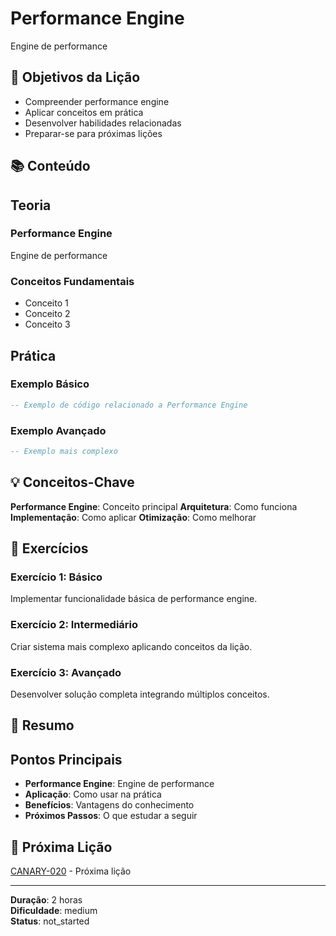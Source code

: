 
# Performance Engine

Engine de performance

## 🎯 Objetivos da Lição

- Compreender performance engine
- Aplicar conceitos em prática
- Desenvolver habilidades relacionadas
- Preparar-se para próximas lições

## 📚 Conteúdo


## Teoria

### Performance Engine
Engine de performance

### Conceitos Fundamentais
- Conceito 1
- Conceito 2
- Conceito 3

## Prática

### Exemplo Básico
```lua
-- Exemplo de código relacionado a Performance Engine
```

### Exemplo Avançado
```lua
-- Exemplo mais complexo
```


## 💡 Conceitos-Chave

**Performance Engine**: Conceito principal
**Arquitetura**: Como funciona
**Implementação**: Como aplicar
**Otimização**: Como melhorar

## 🧪 Exercícios


### Exercício 1: Básico
Implementar funcionalidade básica de performance engine.

### Exercício 2: Intermediário
Criar sistema mais complexo aplicando conceitos da lição.

### Exercício 3: Avançado
Desenvolver solução completa integrando múltiplos conceitos.


## 📝 Resumo


## Pontos Principais

- **Performance Engine**: Engine de performance
- **Aplicação**: Como usar na prática
- **Benefícios**: Vantagens do conhecimento
- **Próximos Passos**: O que estudar a seguir


## 🔗 Próxima Lição

[CANARY-020](CANARY-020.md) - Próxima lição

---

**Duração**: 2 horas  
**Dificuldade**: medium  
**Status**: not_started
